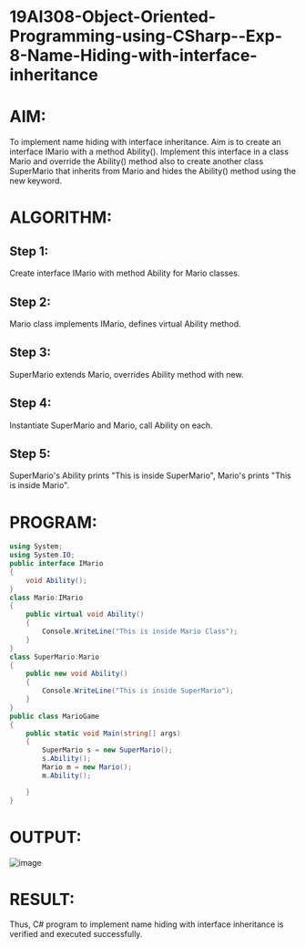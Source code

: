 # 19AI308-Object-Oriented-Programming-using-CSharp--Exp-8-Name-Hiding-with-interface-inheritance
# AIM:
To implement name hiding with interface inheritance. Aim is to create an interface IMario with a method Ability(). 
Implement this interface in a class Mario and override the Ability() method also to create another class SuperMario that inherits from Mario and hides the Ability() method using the new keyword.

# ALGORITHM:
## Step 1: 
Create interface IMario with method Ability for Mario classes.
## Step 2: 
Mario class implements IMario, defines virtual Ability method.
## Step 3: 
SuperMario extends Mario, overrides Ability method with new.
## Step 4: 
Instantiate SuperMario and Mario, call Ability on each.
## Step 5: 
SuperMario's Ability prints "This is inside SuperMario", Mario's prints "This is inside Mario".

# PROGRAM:
```cs
using System;
using System.IO;
public interface IMario
{
    void Ability();
}
class Mario:IMario
{
    public virtual void Ability()
    {
        Console.WriteLine("This is inside Mario Class");
    }
}
class SuperMario:Mario
{
    public new void Ability()
    {
        Console.WriteLine("This is inside SuperMario");
    }
}
public class MarioGame
{
    public static void Main(string[] args)
    {
        SuperMario s = new SuperMario();
        s.Ability();
        Mario m = new Mario();
        m.Ability();

    }
}
```

# OUTPUT:
![image](https://github.com/user-attachments/assets/028cf90a-d4b4-43ba-95dd-615d80dd52b8)


# RESULT:
Thus, C# program to implement name hiding with interface inheritance is verified and executed successfully.
